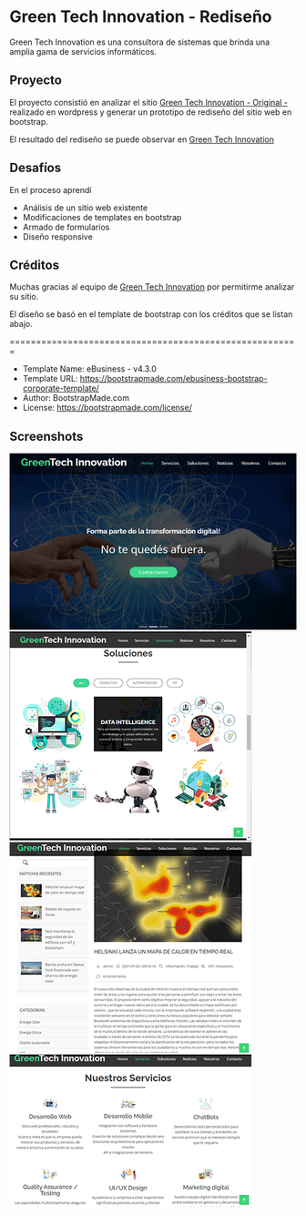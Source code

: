 # Green Tech Innovation - Rediseño

Green Tech Innovation es una consultora de sistemas que brinda una amplia gama de servicios informáticos.

## Proyecto 

El proyecto consistió en analizar el sitio [Green Tech Innovation - Original - ](http://greentechinnov.net/) realizado en wordpress y generar un prototipo de rediseño del sitio web en bootstrap.

El resultado del rediseño se puede observar en  [Green Tech Innovation](https://elicasama.github.io/greentechinnov/)


## Desafíos

En el proceso aprendí

- Análisis de un sitio web existente 
- Modificaciones de templates en bootstrap
- Armado de formularios
- Diseño responsive

## Créditos

Muchas gracias al equipo de [Green Tech Innovation](http://greentechinnov.net/) por permitirme analizar su sitio.

El diseño se basó en el template de bootstrap con los créditos que se listan abajo.

=======================================================

- Template Name: eBusiness - v4.3.0
- Template URL: https://bootstrapmade.com/ebusiness-bootstrap-corporate-template/
- Author: BootstrapMade.com
- License: https://bootstrapmade.com/license/

## Screenshots

![Inicio](./assets/img/readme/inicio.png)
![Soluciones](./assets/img/readme/soluciones.png)
![Blog](./assets/img/readme/blog.png) 
![Servicios](./assets/img/readme/servicios.png) 









